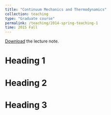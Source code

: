 ```yaml
---
title: "Continuum Mechanics and Thermodynamics"
collection: teaching
type: "Graduate course"
permalink: /teaching/2014-spring-teaching-1
time: 2015 Fall
---
```


[Download](https://www.researchgate.net/publication/353922001_Hand-written_lecture_notes_on_continuum_mechanics_and_thermodynamics) the lecture note.

Heading 1
======

Heading 2
======

Heading 3
======
